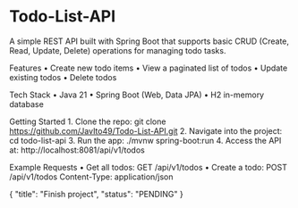# Todo-List-API

A simple REST API built with Spring Boot that supports basic CRUD (Create, Read, Update, Delete) operations for managing todo tasks.

Features
	•	Create new todo items
	•	View a paginated list of todos
	•	Update existing todos
	•	Delete todos

Tech Stack
	•	Java 21
	•	Spring Boot (Web, Data JPA)
	•	H2 in-memory database

Getting Started
	1.	Clone the repo: git clone <https://github.com/JavIto49/Todo-List-API.git>
 	2.	Navigate into the project: cd todo-list-api
  	3.	Run the app: ./mvnw spring-boot:run
   	4.	Access the API at: http://localhost:8081/api/v1/todos

 Example Requests
	•	Get all todos: GET /api/v1/todos
 	•	Create a todo: 
POST /api/v1/todos
Content-Type: application/json

{
  "title": "Finish project",
  "status": "PENDING"
}
